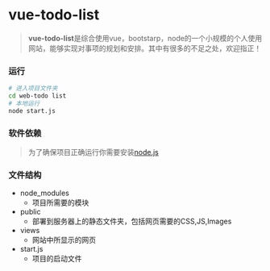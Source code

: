 # vue-todo-list
>**vue-todo-list**是综合使用vue，bootstarp，node的一个小规模的个人使用网站，能够实现对事项的规划和安排。其中有很多的不足之处，欢迎指正！

### 运行
``` bash
# 进入项目文件夹
cd web-todo list
# 本地运行
node start.js
```
### 软件依赖
>为了确保项目正确运行你需要安装[node.js](https://nodejs.org)

### 文件结构
* node_modules
	* 项目所需要的模块
* public
	* 部署到服务器上的静态文件夹，包括网页需要的CSS,JS,Images
* views
	* 网站中所显示的网页
* start.js
	* 项目的启动文件